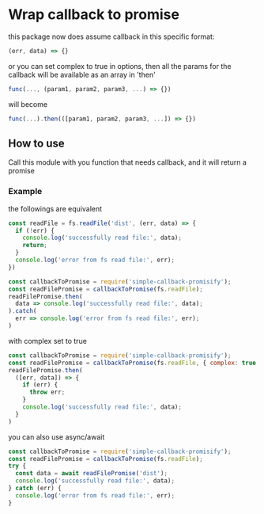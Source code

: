 # Wrap callback to promise



this package now does assume callback in this specific format:

```Javascript
(err, data) => {}
```

or you can set complex to true in options, then all the params for the callback will be available as an array in 'then'

```Javascript
func(..., (param1, param2, param3, ...) => {})
```

will become

```Javascript
func(...).then(([param1, param2, param3, ...]) => {})
```

## How to use

Call this module with you function that needs callback, and it will return a promise

### Example

the followings are equivalent

```Javascript
const readFile = fs.readFile('dist', (err, data) => {
  if (!err) {
    console.log('successfully read file:', data);
    return;
  }
  console.log('error from fs read file:', err);
})
```

```Javascript
const callbackToPromise = require('simple-callback-promisify');
const readFilePromise = callbackToPromise(fs.readFile);
readFilePromise.then(
  data => console.log('successfully read file:', data);
).catch(
  err => console.log('error from fs read file:', err);
)
```

with complex set to true

```Javascript
const callbackToPromise = require('simple-callback-promisify');
const readFilePromise = callbackToPromise(fs.readFile, { complex: true });
readFilePromise.then(
  ([err, data]) => {
    if (err) {
      throw err;
    }
    console.log('successfully read file:', data);
  }
)
```

you can also use async/await

```Javascript
const callbackToPromise = require('simple-callback-promisify');
const readFilePromise = callbackToPromise(fs.readFile);
try {
  const data = await readFilePromise('dist');
  console.log('successfully read file:', data);
} catch (err) {
  console.log('error from fs read file:', err);
}
```